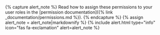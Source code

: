 {% capture alert_note %}
Read how to assign these permissions to your user roles in the [permission documentation]({% link _documentation/permissions.md %}).
{% endcapture %}
{% assign alert_note = alert_note|markdownify %}
{% include alert.html type="info" icon="fas fa-exclamation" alert=alert_note %}
